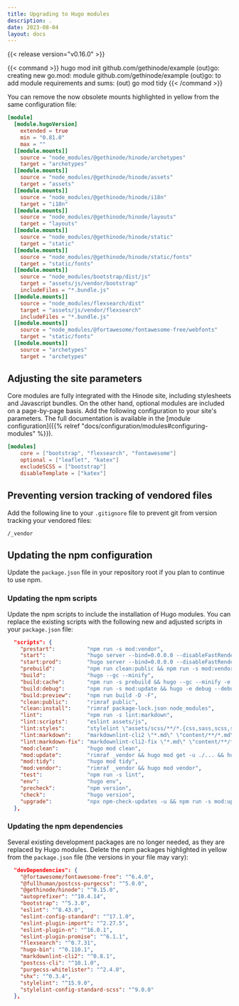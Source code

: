 ```yaml
---
title: Upgrading to Hugo modules
description: .
date: 2023-08-04
layout: docs
---
```


{{< release version="v0.16.0" >}}


{{< command >}}
hugo mod init github.com/gethinode/example
(out)go: creating new go.mod: module github.com/gethinode/example
(out)go: to add module requirements and sums:
(out)       go mod tidy
{{< /command >}}



You can remove the now obsolete mounts highlighted in yellow from the same configuration file:

```toml {linenos=table,hl_lines=["6-12"]}
[module]
  [module.hugoVersion]
    extended = true
    min = "0.81.0"
    max = ""
  [[module.mounts]]
    source = "node_modules/@gethinode/hinode/archetypes"
    target = "archetypes"
  [[module.mounts]]
    source = "node_modules/@gethinode/hinode/assets"
    target = "assets"
  [[module.mounts]]
    source = "node_modules/@gethinode/hinode/i18n"
    target = "i18n"
  [[module.mounts]]
    source = "node_modules/@gethinode/hinode/layouts"
    target = "layouts"
  [[module.mounts]]
    source = "node_modules/@gethinode/hinode/static"
    target = "static"
  [[module.mounts]]
    source = "node_modules/@gethinode/hinode/static/fonts"
    target = "static/fonts"
  [[module.mounts]]
    source = "node_modules/bootstrap/dist/js"
    target = "assets/js/vendor/bootstrap"
    includeFiles = "*.bundle.js"
  [[module.mounts]]
    source = "node_modules/flexsearch/dist"
    target = "assets/js/vendor/flexsearch"
    includeFiles = "*.bundle.js"
  [[module.mounts]]
    source = "node_modules/@fortawesome/fontawesome-free/webfonts"
    target = "static/fonts"
  [[module.mounts]]
    source = "archetypes"
    target = "archetypes"
```

## Adjusting the site parameters

Core modules are fully
integrated with the Hinode site, including stylesheets and Javascript bundles.
On the other hand, optional modules are included on a page-by-page basis. Add
the following configuration to your site's parameters. The full documentation
is available in the 
[module configuration]({{% relref "docs/configuration/modules#configuring-modules" %}}).

```toml
[modules]
    core = ["bootstrap", "flexsearch", "fontawesome"]
    optional = ["leaflet", "katex"]
    excludeSCSS = ["bootstrap"]
    disableTemplate = ["katex"]
```

## Preventing version tracking of vendored files

Add the following line to your `.gitignore` file to prevent git from version tracking your vendored files:

```text
/_vendor
```

## Updating the npm configuration

Update the `package.json` file in your repository root if you plan to continue to use npm.

### Updating the npm scripts

Update the npm scripts to include the installation of Hugo modules. You can replace the existing scripts with the following new and adjusted scripts in your `package.json` file:

```json
  "scripts": {
    "prestart":          "npm run -s mod:vendor",
    "start":             "hugo server --bind=0.0.0.0 --disableFastRender",
    "start:prod":        "hugo server --bind=0.0.0.0 --disableFastRender --printI18nWarnings -e production",
    "prebuild":          "npm run clean:public && npm run -s mod:vendor",
    "build":             "hugo --gc --minify",
    "build:cache":       "npm run -s prebuild && hugo --gc --minify -e ci",
    "build:debug":       "npm run -s mod:update && hugo -e debug --debug",
    "build:preview":     "npm run build -D -F",
    "clean:public":      "rimraf public",
    "clean:install":     "rimraf package-lock.json node_modules",
    "lint":              "npm run -s lint:markdown",
    "lint:scripts":      "eslint assets/js",
    "lint:styles":       "stylelint \"assets/scss/**/*.{css,sass,scss,sss,less}\"",
    "lint:markdown":     "markdownlint-cli2 \"*.md\" \"content/**/*.md\"",
    "lint:markdown-fix": "markdownlint-cli2-fix \"*.md\" \"content/**/*.md\"",
    "mod:clean":         "hugo mod clean",
    "mod:update":        "rimraf _vendor && hugo mod get -u ./... && hugo mod get -u && npm run -s mod:vendor && npm run -s mod:tidy",
    "mod:tidy":          "hugo mod tidy",
    "mod:vendor":        "rimraf _vendor && hugo mod vendor",
    "test":              "npm run -s lint",
    "env":               "hugo env",
    "precheck":          "npm version",
    "check":             "hugo version",
    "upgrade":           "npx npm-check-updates -u && npm run -s mod:update"
  },
```

### Updating the npm dependencies

Several existing development packages are no longer needed, as they are replaced by Hugo modules. Delete the npm packages highlighted in yellow from the `package.json` file (the versions in your file may vary):

```json {linenos=table,hl_lines=[2,4,6,12]}
  "devDependencies": {
    "@fortawesome/fontawesome-free": "^6.4.0",
    "@fullhuman/postcss-purgecss": "^5.0.0",
    "@gethinode/hinode": "^0.15.0",
    "autoprefixer": "^10.4.14",
    "bootstrap": "^5.3.0",
    "eslint": "^8.43.0",
    "eslint-config-standard": "^17.1.0",
    "eslint-plugin-import": "^2.27.5",
    "eslint-plugin-n": "^16.0.1",
    "eslint-plugin-promise": "^6.1.1",
    "flexsearch": "^0.7.31",
    "hugo-bin": "^0.110.1",
    "markdownlint-cli2": "^0.8.1",
    "postcss-cli": "^10.1.0",
    "purgecss-whitelister": "^2.4.0",
    "shx": "^0.3.4",
    "stylelint": "^15.9.0",
    "stylelint-config-standard-scss": "^9.0.0"
  },
```

